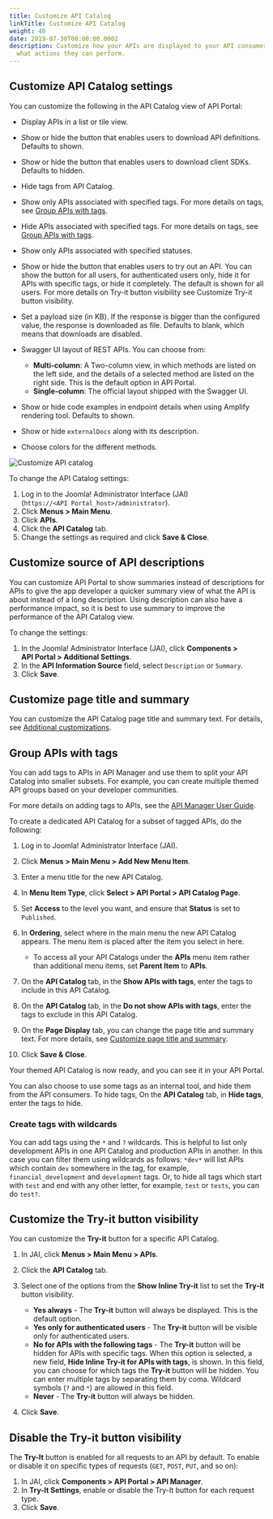 ```yaml
---
title: Customize API Catalog
linkTitle: Customize API Catalog
weight: 40
date: 2019-07-30T00:00:00.000Z
description: Customize how your APIs are displayed to your API consumers and
  what actions they can perform.
---
```

## Customize API Catalog settings

You can customize the following in the API Catalog view of API Portal:

* Display APIs in a list or tile view.
* Show or hide the button that enables users to download API definitions. Defaults to shown.
* Show or hide the button that enables users to download client SDKs. Defaults to hidden.
* Hide tags from API Catalog.
* Show only APIs associated with specified tags. For more details on tags, see [Group APIs with tags](#group-apis-with-tags).
* Hide APIs associated with specified tags. For more details on tags, see [Group APIs with tags](#group-apis-with-tags).
* Show only APIs associated with specified statuses.
* Show or hide the button that enables users to try out an API. You can show the button for all users, for authenticated users only, hide it for APIs with specific tags, or hide it completely. The default is shown for all users. For more details on Try-it button visibility see Customize Try-it button visibility.
* Set a payload size (in KB). If the response is bigger than the configured value, the response is downloaded as file. Defaults to blank, which means that downloads are disabled.
* Swagger UI layout of REST APIs. You can choose from:

    * **Multi-column**: A Two-column view, in which methods are listed on the left side, and the details of a selected method are listed on the right side. This is the default option in API Portal.
    * **Single-column**: The official layout shipped with the Swagger UI.
* Show or hide code examples in endpoint details when using Amplify rendering tool. Defaults to shown.
* Show or hide `externalDocs` along with its description.
* Choose colors for the different methods.

![Customize API catalog](/Images/APIPortal/api-catalog_4j.png)

To change the API Catalog settings:

1. Log in to the Joomla! Administrator Interface (JAI) (`https://<API Portal_host>/administrator`).
2. Click **Menus > Main Menu**.
3. Click **APIs**.
4. Click the **API Catalog** tab.
5. Change the settings as required and click **Save & Close**.

## Customize source of API descriptions

You can customize API Portal to show summaries instead of descriptions for APIs to give the app developer a quicker summary view of what the API is about instead of a long description. Using description can also have a performance impact, so it is best to use summary to improve the performance of the API Catalog view.

To change the settings:

1. In the Joomla! Administrator Interface (JAI), click **Components > API Portal > Additional Settings**.
2. In the **API Information Source** field, select `Description` or `Summary`.
3. Click **Save**.

## Customize page title and summary

You can customize the API Catalog page title and summary text. For details, see [Additional customizations](/docs/apim_administration/apiportal_admin/customize_page_content/#customize-page-title-and-summary).

## Group APIs with tags

You can add tags to APIs in API Manager and use them to split your API Catalog into smaller subsets. For example, you can create multiple themed API groups based on your developer communities.

For more details on adding tags to APIs, see the [API Manager User Guide](/docs/apim_administration/apimgr_admin/).

To create a dedicated API Catalog for a subset of tagged APIs, do the following:

1. Log in to Joomla! Administrator Interface (JAI).
2. Click **Menus > Main Menu > Add New Menu Item**.
3. Enter a menu title for the new API Catalog.
4. In **Menu Item Type**, click **Select > API Portal > API Catalog Page**.
5. Set **Access** to the level you want, and ensure that **Status** is set to `Published`.
6. In **Ordering**, select where in the main menu the new API Catalog appears. The menu item is placed after the item you select in here.

   * To access all your API Catalogs under the **APIs** menu item rather than additional menu items, set **Parent Item** to **APIs**.
7. On the **API Catalog** tab, in the **Show APIs with tags**, enter the tags to include in this API Catalog.
8. On the **API Catalog** tab, in the **Do not show APIs with tags**, enter the tags to exclude in this API Catalog.
9. On the **Page Display** tab, you can change the page title and summary text. For more details, see [Customize page title and summary](/docs/apim_administration/apiportal_admin/customize_page_content/#customize-page-title-and-summary).
10. Click **Save & Close**.

Your themed API Catalog is now ready, and you can see it in your API Portal.

You can also choose to use some tags as an internal tool, and hide them from the API consumers. To hide tags, On the **API Catalog** tab, in **Hide tags**, enter the tags to hide.

### Create tags with wildcards

You can add tags using the `*` and `?` wildcards. This is helpful to list only development APIs in one API Catalog and production APIs in another. In this case you can filter them using wildcards as follows: `*dev*` will list APIs which contain `dev` somewhere in the tag, for example, `financial_development` and `development` tags. Or, to hide all tags which start with `test` and end with any other letter, for example, `test` or `tests`, you can do `test?`.

## Customize the Try-it button visibility

You can customize the **Try-it** button for a specific API Catalog.

1. In JAI, click **Menus > Main Menu > APIs**.
2. Click the **API Catalog** tab.
3. Select one of the options from the **Show Inline Try-it** list to set the **Try-it** button visibility.

   * **Yes always** - The **Try-it** button will always be displayed. This is the default option.
   * **Yes only for authenticated users** - The **Try-it** button will be visible only for authenticated users.
   * **No for APIs with the following tags** - The **Try-it** button will be hidden for APIs with specific tags. When this option is selected, a new field, **Hide Inline Try-it for APIs with tags**, is shown. In this field, you can choose for which tags the **Try-it** button will be hidden. You can enter multiple tags by separating them by coma. Wildcard symbols (`?` and `*`) are allowed in this field.
   * **Never** - The **Try-it**  button will always be hidden.
4. Click **Save**.

## Disable the Try-it button visibility

The **Try-It** button is enabled for all requests to an API by default. To enable or disable it on specific types of requests (`GET`, `POST`, `PUT`, and so on):

1. In JAI, click **Components > API Portal > API Manager**.
2. In **Try-It Settings**, enable or disable the Try-It button for each request type.
3. Click **Save**.
